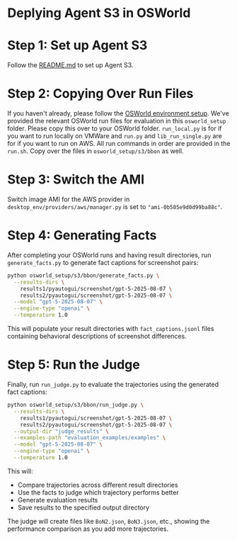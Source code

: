 # Deplying Agent S3 in OSWorld

# Step 1: Set up Agent S3

Follow the [README.md](https://github.com/simular-ai/Agent-S/blob/main/README.md) to set up Agent S3.

# Step 2: Copying Over Run Files

If you haven't already, please follow the [OSWorld environment setup](https://github.com/xlang-ai/OSWorld/blob/main/README.md). We've provided the relevant OSWorld run files for evaluation in this `osworld_setup` folder. Please copy this over to your OSWorld folder. `run_local.py` is for if you want to run locally on VMWare and `run.py` and `lib_run_single.py` are for if you want to run on AWS. All run commands in order are provided in the `run.sh`. Copy over the files in `osworld_setup/s3/bbon` as well. 

# Step 3: Switch the AMI 

Switch image AMI for the AWS provider in `desktop_env/providers/aws/manager.py` is set to `"ami-0b505e9d0d99ba88c"`.

# Step 4: Generating Facts

After completing your OSWorld runs and having result directories, run `generate_facts.py` to generate fact captions for screenshot pairs:

```bash
python osworld_setup/s3/bbon/generate_facts.py \
  --results-dirs \
    results1/pyautogui/screenshot/gpt-5-2025-08-07 \
    results2/pyautogui/screenshot/gpt-5-2025-08-07 \
  --model "gpt-5-2025-08-07" \
  --engine-type "openai" \
  --temperature 1.0
```

This will populate your result directories with `fact_captions.jsonl` files containing behavioral descriptions of screenshot differences.

# Step 5: Run the Judge

Finally, run `run_judge.py` to evaluate the trajectories using the generated fact captions:

```bash
python osworld_setup/s3/bbon/run_judge.py \
  --results-dirs \
    results1/pyautogui/screenshot/gpt-5-2025-08-07 \
    results2/pyautogui/screenshot/gpt-5-2025-08-07 \
  --output-dir "judge_results" \
  --examples-path "evaluation_examples/examples" \
  --model "gpt-5-2025-08-07" \
  --engine-type "openai" \
  --temperature 1.0
```

This will:
- Compare trajectories across different result directories
- Use the facts to judge which trajectory performs better
- Generate evaluation results
- Save results to the specified output directory

The judge will create files like `BoN2.json`, `BoN3.json`, etc., showing the performance comparison as you add more trajectories.

